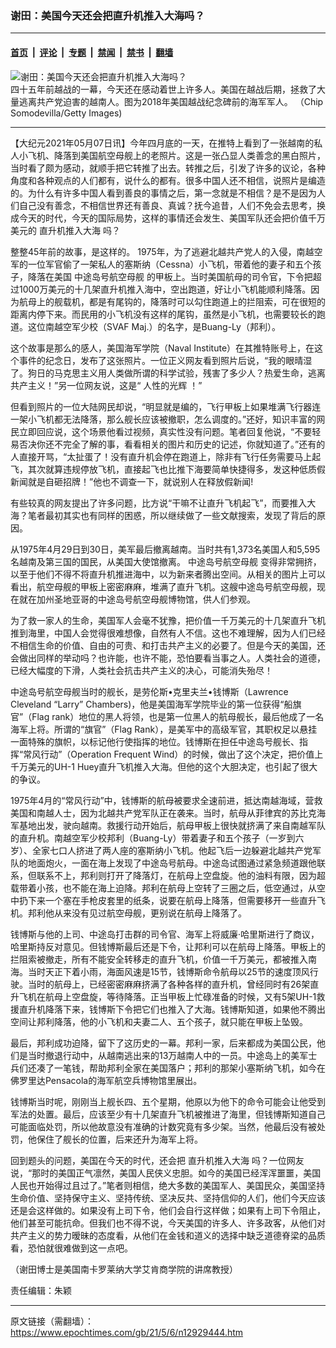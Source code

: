 ### 谢田：美国今天还会把直升机推入大海吗？

---

#### [首页](../../../..?n12929444) &nbsp;|&nbsp; [评论](../../../../../epoch-comment?n12929444) &nbsp;|&nbsp; [专题](../../../../../epoch-special?n12929444) &nbsp;|&nbsp; [禁闻](../../../../../epoch-news?n12929444) &nbsp;|&nbsp; [禁书](../../../../../books?n12929444) &nbsp;|&nbsp; [翻墙](https://github.com/gfw-breaker/nogfw/blob/master/README.md?n12929444)


<div><img alt="谢田：美国今天还会把直升机推入大海吗？" class="attachment-djy_600_400 size-djy_600_400 wp-post-image" src="https://i.epochtimes.com/assets/uploads/2021/05/id12929495-Vietnam-war-memorial-GettyImages-1025791144-600x400.jpg"/>
<div class="caption">
 四十五年前越战的一幕，今天还在感动着世上许多人。美国在越战后期，拯救了大量逃离共产党迫害的越南人。图为2018年美国越战纪念碑前的海军军人。 （Chip Somodevilla/Getty Images)
</div></div><hr/><div class="post_content" id="artbody" itemprop="articleBody">
 <!-- article content begin -->
 <p>
  【大纪元2021年05月07日讯】今年四月底的一天，在推特上看到了一张越南的私人小飞机、降落到美国航空母舰上的老照片。这是一张凸显人类善念的黑白照片，当时看了颇为感动，就顺手把它转推了出去。转推之后，引发了许多的议论，各种角度和各种观点的人们都有，说什么的都有。很多中国人还不相信，说照片是编造的。为什么有许多中国人看到善良的事情之后，第一念就是不相信？是不是因为人们自己没有善念，不相信世界还有善良、真诚？抚今追昔，人们不免会去思考，换成今天的时代，今天的国际局势，这样的事情还会发生、美国军队还会把价值千万美元的
  <ok href="https://www.epochtimes.com/gb/tag/%E7%9B%B4%E5%8D%87%E6%9C%BA%E6%8E%A8%E5%85%A5%E5%A4%A7%E6%B5%B7.html">
   直升机推入大海
  </ok>
  吗？
 </p>
 <p>
  整整45年前的故事，是这样的。 1975年，为了逃避北越共产党人的入侵，南越空军的一位军官偷了一架私人的塞斯纳（Cessna）小飞机，带着他的妻子和五个孩子，降落在美国
  <ok href="https://www.epochtimes.com/gb/tag/%E4%B8%AD%E9%80%94%E5%B2%9B%E5%8F%B7%E8%88%AA%E7%A9%BA%E6%AF%8D%E8%88%B0.html">
   中途岛号航空母舰
  </ok>
  的甲板上。当时美国航母的司令官，下令把超过1000万美元的十几架直升机推入海中，空出跑道，好让小飞机能顺利降落。因为航母上的舰载机，都是有尾钩的，降落时可以勾住跑道上的拦阻索，可在很短的距离内停下来。而民用的小飞机没有这样的尾钩，虽然是小飞机，也需要较长的跑道。这位南越空军少校（SVAF Maj.）的名字，是Buang-Ly（邦利）。
 </p>
 <p>
  这个故事是那么的感人，美国海军学院（Naval Institute）在其推特账号上，在这个事件的纪念日，发布了这张照片。一位正义网友看到照片后说，“我的眼晴湿了。狗日的马克思主义用人类做所谓的科学试验，残害了多少人？热爱生命，逃离共产主义！”另一位网友说，这是“
  <ok href="https://www.epochtimes.com/gb/tag/%E4%BA%BA%E6%80%A7%E7%9A%84%E5%85%89%E8%BE%89.html">
   人性的光辉
  </ok>
  ！”
 </p>
 <p>
  但看到照片的一位大陆网民却说，“明显就是编的，飞行甲板上如果堆满飞行器连一架小飞机都无法降落，那么舰长应该被撤职，怎么调度的。”还好，知识丰富的网民立即回应说，这个场景他看过视频，真实性没有问题。笔者回复他说，“不要轻易否决你还不完全了解的事，看看相关的图片和历史的记述，你就知道了。”还有的人直接开骂，“太扯蛋了！没有直升机会停在跑道上，除非有飞行任务需要马上起飞，其次就算违规停放飞机，直接起飞也比推下海要简单快捷得多，发这种低质假新闻就是自砸招牌！”他也不调查一下，就说别人在释放假新闻!
 </p>
 <p>
  有些较真的网友提出了许多问题，比方说“干嘛不让直升飞机起飞”，而要推入大海？笔者最初其实也有同样的困惑，所以继续做了一些文献搜索，发现了背后的原因。
 </p>
 <p>
  从1975年4月29日到30日，美军最后撤离越南。当时共有1,373名美国人和5,595名越南及第三国的国民，从美国大使馆撤离。
  <ok href="https://www.epochtimes.com/gb/tag/%E4%B8%AD%E9%80%94%E5%B2%9B%E5%8F%B7%E8%88%AA%E7%A9%BA%E6%AF%8D%E8%88%B0.html">
   中途岛号航空母舰
  </ok>
  变得非常拥挤，以至于他们不得不将直升机推进海中，以为新来者腾出空间。从相关的图片上可以看出，航空母舰的甲板上密密麻麻，堆满了直升飞机。这艘中途岛号航空母舰，现在就在加州圣地亚哥的中途岛号航空母舰博物馆，供人们参观。
 </p>
 <p>
  为了救一家人的生命，美国军人会毫不犹豫，把价值一千万美元的十几架直升飞机推到海里，中国人会觉得很难想像，自然有人不信。这也不难理解，因为人们已经不相信生命的价值、自由的可贵、和打击共产主义的必要了。但是今天的美国，还会做出同样的举动吗？也许能，也许不能，恐怕要看当事之人。人类社会的道德，已经大幅度的下滑，人类社会抗击共产主义的决心，可能消失殆尽！
 </p>
 <p>
  中途岛号航空母舰当时的舰长，是劳伦斯•克里夫兰•钱博斯（Lawrence Cleveland “Larry” Chambers)，他是美国海军学院毕业的第一位获得“船旗官”（Flag rank）地位的黑人将领，也是第一位黑人的航母舰长，最后他成了一名海军上将。所谓的“旗官”（Flag Rank），是美军中的高级军官，其职权足以悬挂一面特殊的旗帜，以标记他行使指挥的地位。钱博斯在担任中途岛号舰长、指挥“常风行动”（Operation Frequent Wind）的时候，做出了这个决定，把价值上千万美元的UH-1 Huey直升飞机推入大海。但他的这个大胆决定，也引起了很大的争议。
 </p>
 <p>
  1975年4月的“常风行动”中，钱博斯的航母被要求全速前进，抵达南越海域，营救美国和南越人士，因为北越共产党军队正在袭来。当时，航母从菲律宾的苏比克海军基地出发，驶向越南。救援行动开始后，航母甲板上很快就挤满了来自南越军队的直升机。南越空军少校邦利（Buang-Ly）带着妻子和五个孩子（一岁到六岁）、全家七口人挤进了两人座的塞斯纳小飞机。他起飞后一边躲避北越共产党军队的地面炮火，一面在海上发现了中途岛号航母。中途岛试图通过紧急频道跟他联系，但联系不上，邦利则打开了降落灯，在航母上空盘旋。他的油料有限，因为超载带着小孩，也不能在海上迫降。邦利在航母上空转了三圈之后，低空通过，从空中扔下来一个塞在手枪皮套里的纸条，说要在航母上降落，但需要移开一些直升飞机。邦利他从来没有见过航空母舰，更别说在航母上降落了。
 </p>
 <p>
  钱博斯与他的上司、中途岛打击群的司令官、海军上将威廉·哈里斯进行了商议，哈里斯持反对意见。但钱博斯最后还是下令，让邦利可以在航母上降落。甲板上的拦阻索被撤走，所有不能安全转移走的直升飞机，价值一千万美元，都被推入南海。当时天正下着小雨，海面风速是15节，钱博斯命令航母以25节的速度顶风行驶。当时的航母上，已经密密麻麻挤满了各种各样的直升机，曾经同时有26架直升飞机在航母上空盘旋，等待降落。正当甲板上忙碌准备的时候，又有5架UH-1救援直升机降落下来，钱博斯下令把它们也推入了大海。钱博斯知道，如果他不腾出空间让邦利降落，他的小飞机和夫妻二人、五个孩子，就只能在甲板上坠毁。
 </p>
 <p>
  最后，邦利成功迫降，留下了这历史的一幕。邦利一家，后来都成为美国公民，他们是当时撤退行动中，从越南逃出来的13万越南人中的一员。中途岛上的美军士兵们还凑了一笔钱，帮助邦利全家在美国落户；邦利的那架小塞斯纳飞机，如今在佛罗里达Pensacola的海军航空兵博物馆里展出。
 </p>
 <p>
  钱博斯当时呢，刚刚当上舰长四、五个星期，他原以为他下的命令可能会让他受到军法的处置。最后，应该至少有十几架直升飞机被推进了海里，但钱博斯知道自己可能面临处罚，所以他故意没有准确的计数究竟有多少架。当然，他最后没有被处罚，他保住了舰长的位置，后来还升为海军上将。
 </p>
 <p>
  回到题头的问题，美国在今天的时代，还会把
  <ok href="https://www.epochtimes.com/gb/tag/%E7%9B%B4%E5%8D%87%E6%9C%BA%E6%8E%A8%E5%85%A5%E5%A4%A7%E6%B5%B7.html">
   直升机推入大海
  </ok>
  吗？一位网友说，“那时的美国正气凛然，美国人民侠义忠胆。如今的美国已经浑浑噩噩，美国人民也开始得过且过了。”笔者则相信，绝大多数的美国军人、美国民众，美国坚持生命价值、坚持保守主义、坚持传统、坚决反共、坚持信仰的人们，他们今天应该还是会这样做的。如果没有上司下令，他们会自行这样做；如果有上司下令阻止，他们甚至可能抗命。但我们也不得不说，今天美国的许多人、许多政客，从他们对共产主义的势力暧昧的态度看，从他们在金钱和道义的选择中缺乏道德脊梁的品质看，恐怕就很难做到这一点吧。
 </p>
 <p>
  （谢田博士是美国南卡罗莱纳大学艾肯商学院的讲席教授）
 </p>
 <p>
  责任编辑：朱颖
 </p>
 <!-- article content end -->
 <div id="below_article_ad">
 </div>
</div>


---

原文链接（需翻墙）：https://www.epochtimes.com/gb/21/5/6/n12929444.htm